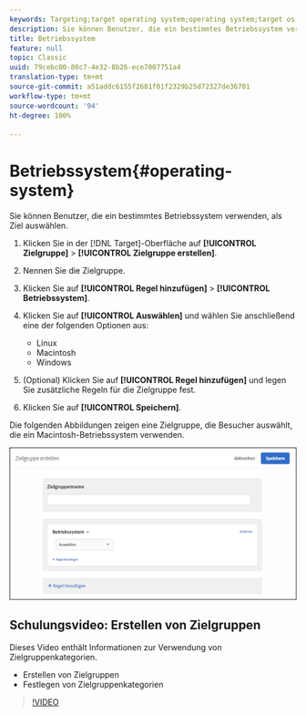 ```yaml
---
keywords: Targeting;target operating system;operating system;target os;os;target linux;linux;target windows;windows;target macintosh;macintosh;mac;target mac;win;target win
description: Sie können Benutzer, die ein bestimmtes Betriebssystem verwenden, als Ziel auswählen.
title: Betriebssystem
feature: null
topic: Classic
uuid: 79cebc00-80c7-4e32-8b26-ece7007751a4
translation-type: tm+mt
source-git-commit: a51addc6155f2681f01f2329b25d72327de36701
workflow-type: tm+mt
source-wordcount: '94'
ht-degree: 100%

---
```



# Betriebssystem{#operating-system}

Sie können Benutzer, die ein bestimmtes Betriebssystem verwenden, als Ziel auswählen.

1. Klicken Sie in der [!DNL Target]-Oberfläche auf **[!UICONTROL Zielgruppe]** > **[!UICONTROL Zielgruppe erstellen]**.
1. Nennen Sie die Zielgruppe.
1. Klicken Sie auf **[!UICONTROL Regel hinzufügen]** > **[!UICONTROL Betriebssystem]**.
1. Klicken Sie auf **[!UICONTROL Auswählen]** und wählen Sie anschließend eine der folgenden Optionen aus:

   * Linux
   * Macintosh
   * Windows

1. (Optional) Klicken Sie auf **[!UICONTROL Regel hinzufügen]** und legen Sie zusätzliche Regeln für die Zielgruppe fest.
1. Klicken Sie auf **[!UICONTROL Speichern]**.

Die folgenden Abbildungen zeigen eine Zielgruppe, die Besucher auswählt, die ein Macintosh-Betriebssystem verwenden.

![](assets/target_os.png)

## Schulungsvideo: Erstellen von Zielgruppen

Dieses Video enthält Informationen zur Verwendung von Zielgruppenkategorien.

* Erstellen von Zielgruppen
* Festlegen von Zielgruppenkategorien

>[!VIDEO](https://video.tv.adobe.com/v/17392)
